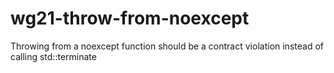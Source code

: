 # wg21-throw-from-noexcept
Throwing from a noexcept function should be a contract violation instead of calling std::terminate

